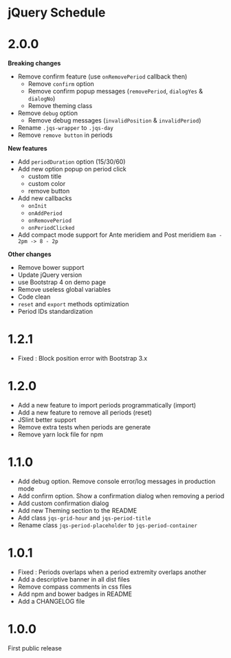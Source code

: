 # jQuery Schedule

# 2.0.0
**Breaking changes**
- Remove confirm feature (use `onRemovePeriod` callback then)
    - Remove `confirm` option
    - Remove confirm popup messages (`removePeriod`, `dialogYes` & `dialogNo`)
    - Remove theming class
- Remove `debug` option
    - Remove debug messages (`invalidPosition` & `invalidPeriod`) 
- Rename `.jqs-wrapper` to `.jqs-day`
- Remove `remove button` in periods

**New features**
- Add `periodDuration` option (15/30/60)
- Add new option popup on period click
    - custom title
    - custom color
    - remove button
- Add new callbacks
    - `onInit`
    - `onAddPeriod`
    - `onRemovePeriod`
    - `onPeriodClicked`
- Add compact mode support for Ante meridiem and Post meridiem `8am - 2pm -> 8 - 2p`

**Other changes**
- Remove bower support
- Update jQuery version
- use Bootstrap 4 on demo page
- Remove useless global variables 
- Code clean
- `reset` and `export` methods optimization
- Period IDs standardization

# 1.2.1
- Fixed : Block position error with Bootstrap 3.x

# 1.2.0
- Add a new feature to import periods programmatically (import)
- Add a new feature to remove all periods (reset)
- JSlint better support
- Remove extra tests when periods are generate
- Remove yarn lock file for npm

# 1.1.0
- Add debug option. Remove console error/log messages in production mode 
- Add confirm option. Show a confirmation dialog when removing a period
- Add custom confirmation dialog
- Add new Theming section to the README
- Add class `jqs-grid-hour` and `jqs-period-title`
- Rename class `jqs-period-placeholder` to `jqs-period-container`

# 1.0.1

- Fixed : Periods overlaps when a period extremity overlaps another
- Add a descriptive banner in all dist files
- Remove compass comments in css files
- Add npm and bower badges in README
- Add a CHANGELOG file

# 1.0.0

First public release